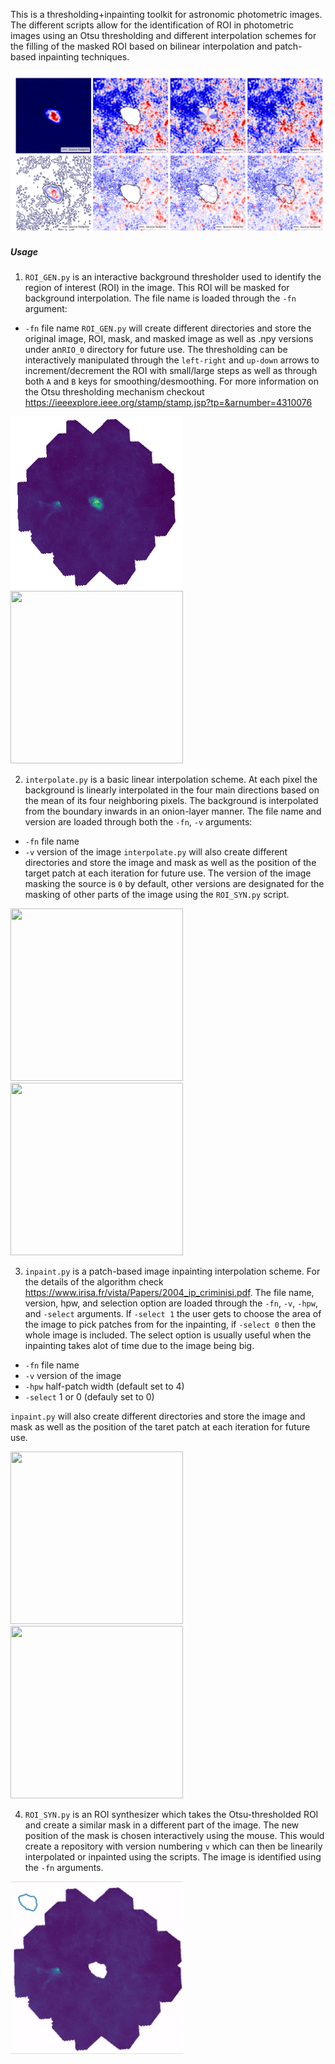 This is a thresholding+inpainting toolkit for astronomic photometric images. The different scripts allow for the identification of ROI in photometric images using an Otsu thresholding and different interpolation schemes for the filling of the masked ROI based on bilinear interpolation and patch-based inpainting techniques.

![Comparision](/images/out.jpg)

##### Usage
1. `ROI_GEN.py` is an interactive background thresholder used to identify the region of interest (ROI) in the image. This ROI will be masked for background interpolation. The file name is loaded through the `-fn` argument:
  - `-fn` file name
  `ROI_GEN.py` will create different directories and store the original image, ROI, mask, and masked image as well as .npy versions under an`RIO_0` directory for future use. The thresholding can be interactively manipulated through the `left-right` and `up-down` arrows to increment/decrement the ROI with small/large steps as well as through both `A` and `B` keys for smoothing/desmoothing. For more information on the Otsu thresholding mechanism checkout https://ieeexplore.ieee.org/stamp/stamp.jsp?tp=&arnumber=4310076

<p float='center'>
  <img src="/images/ROI_GEN.gif" width="276" height="276">
  <img src="/images/ROI_GEN_2.gif" width="276" height="276">
</p>

2. `interpolate.py` is a basic linear interpolation scheme. At each pixel the background is linearly interpolated in the four main directions based on the mean of its four neighboring pixels. The background is interpolated from the boundary inwards in an onion-layer manner. The file name and version are loaded through both the `-fn`, `-v` arguments:
  - `-fn` file name
  - `-v` version of the image
`interpolate.py` will also create different directories and store the image and mask as well as the position of the target patch at each iteration for future use. The version of the image masking the source is `0` by default, other versions are designated for the masking of other parts of the image using the `ROI_SYN.py` script. 

<p float='center'>
  <img src="/images/Crab_int.gif" width="276" height="276">
  <img src="/images/eye_int.gif" width="276" height="276">
</p>

3. `inpaint.py` is a patch-based image inpainting interpolation scheme. For the details of the algorithm check https://www.irisa.fr/vista/Papers/2004_ip_criminisi.pdf. The file name, version, hpw, and selection option are loaded through the `-fn`, `-v`, `-hpw`, and `-select` arguments. If `-select 1` the user gets to choose the area of the image to pick patches from for the inpainting, if `-select 0` then the whole image is included. The select option is usually useful when the inpainting takes alot of time due to the image being big. 
  - `-fn` file name
  - `-v` version of the image
  - `-hpw` half-patch width (default set to 4)
  - `-select` 1 or 0  (defauly set to 0)

`inpaint.py` will also create different directories and store the image and mask as well as the position of the taret patch at each iteration for future use.

<p float='center'>
  <img src="/images/Crab_inp.gif" width="276" height="276">
  <img src="/images/eye_inp.gif" width="276" height="276">
</p>

4. `ROI_SYN.py` is an ROI synthesizer which takes the Otsu-thresholded ROI and create a similar mask in a different part of the image. The new position of the mask is chosen interactively using the mouse. This would create a repository with version numbering `v` which can then be linearily interpolated or inpainted using the scripts. The image is identified using the `-fn` arguments. 

<p float='center'>
  <img src = "/images/crab_syn.gif" width="276" height="276">
</p>

